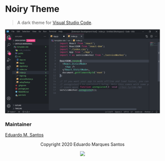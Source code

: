 # Noiry Theme

> A dark theme for [Visual Studio Code](http://code.visualstudio.com).

![Screenshot](https://raw.githubusercontent.com/edumqssan/vsc-noiry-theme/master/screenshot.png)


### Maintainer

[Eduardo M. Santos](https://github.com/edumqssan)


<p align="center">Copyright 2020 Eduardo Marques Santos</p>

<p align="center"><a href="https://www.apache.org/licenses/LICENSE-2.0"><img src="https://img.shields.io/badge/license-Apache%202-blue?style=flat-square"/></a></p>
